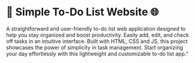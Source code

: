 # 📝 Simple To-Do List Website 🌐

A straightforward and user-friendly to-do list web application designed to help you stay organized and boost productivity.
Easily add, edit, and check off tasks in an intuitive interface.
Built with HTML, CSS and JS, this project showcases the power of simplicity in task management. 
Start organizing your day effortlessly with this lightweight and customizable to-do list app."
